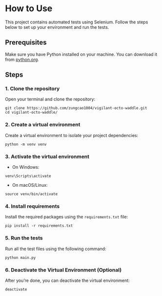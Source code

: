 # How to Use

This project contains automated tests using Selenium. Follow the steps below to set up your environment and run the tests.

## Prerequisites

Make sure you have Python installed on your machine. You can download it from [python.org](https://www.python.org/downloads/).

## Steps

### 1. Clone the repository

Open your terminal and clone the repository:

```
git clone https://github.com/zungcao1004/vigilant-octo-waddle.git
cd vigilant-octo-waddle/
```

### 2. Create a virtual environment
Create a virtual environment to isolate your project dependencies:

```
python -m venv venv
```

### 3. Activate the virtual environment

* On Windows:
```
venv\Scripts\activate
```

* On macOS/Linux:
```
source venv/bin/activate
```

### 4. Install requirements

Install the required packages using the `requirements.txt` file:
```
pip install -r requirements.txt
```

### 5. Run the tests

Run all the test files using the following command:
```
python main.py
```

### 6. Deactivate the Virtual Environment (Optional)

After you’re done, you can deactivate the virtual environment:
```
deactivate
```
